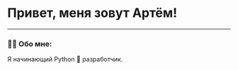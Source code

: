 # Привет, меня зовут Артём!

---

### :man_technologist: Обо мне:

Я начинающий Python :snake: разработчик.
